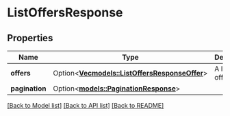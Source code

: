 # ListOffersResponse

## Properties

Name | Type | Description | Notes
------------ | ------------- | ------------- | -------------
**offers** | Option<[**Vec<models::ListOffersResponseOffer>**](ListOffersResponseOffer.md)> | A list of offers. | [optional]
**pagination** | Option<[**models::PaginationResponse**](PaginationResponse.md)> |  | [optional]

[[Back to Model list]](../README.md#documentation-for-models) [[Back to API list]](../README.md#documentation-for-api-endpoints) [[Back to README]](../README.md)


